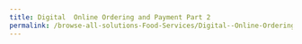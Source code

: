 ```yaml
---
title: Digital  Online Ordering and Payment Part 2
permalink: /browse-all-solutions-Food-Services/Digital--Online-Ordering-and-Payment--Part-2-
---
```


